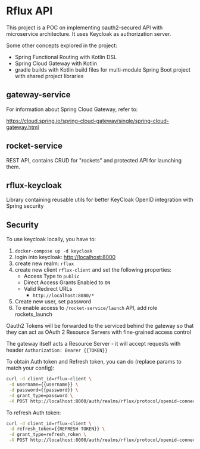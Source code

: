 # Rflux API

This project is a POC on implementing oauth2-secured API with microservice architecture.
It uses Keycloak as authorization server.

Some other concepts explored in the project:

* Spring Functional Routing with Kotlin DSL
* Spring Cloud Gateway with Kotlin
* gradle builds with Kotlin build files for multi-module Spring Boot project with shared project libraries

## gateway-service

For information about Spring Cloud Gateway, refer to:

https://cloud.spring.io/spring-cloud-gateway/single/spring-cloud-gateway.html

## rocket-service

REST API, contains CRUD for "rockets" and protected API for launching them.

## rflux-keycloak

Library containing reusable utils for better KeyCloak OpenID integration with Spring security

## Security

To use keycloak locally, you have to:

1. `docker-compose up -d keycloak` 
1. login into keycloak: [http://localhost:8000](http://localhost:8000)
1. create new realm: `rflux`
1. create new client `rflux-client` and set the following properties:
   * Access Type to `public`
   * Direct Access Grants Enabled to `ON`
   * Valid Redirect URLs 
      * `http://localhost:8080/*`
1. Create new user, set password
1. To enable access to `/rocket-service/launch` API, add role rockets_launch

Oauth2 Tokens will be forwarded to the serviced behind the gateway so that they can act as OAuth 2 Resource Servers with fine-grained access control

The gateway itself acts a Resource Server - it will accept requests with header `Authorization: Bearer {{TOKEN}}`

To obtain Auth token and Refresh token, you can do (replace params to match your config):

```bash
curl -d client_id=rflux-client \
 -d username={{username}} \
 -d password={{password}} \
 -d grant_type=password \
 -X POST http://localhost:8000/auth/realms/rflux/protocol/openid-connect/token
```

To refresh Auth token:

```bash
curl -d client_id=rflux-client \
 -d refresh_token={{REFRESH TOKEN}} \
 -d grant_type=refresh_roken \
 -X POST http://localhost:8000/auth/realms/rflux/protocol/openid-connect/token
```
